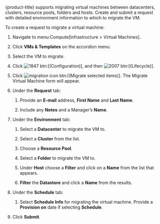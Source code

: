 {product-title} supports migrating virtual machines between datacenters,
clusters, resource pools, folders and hosts. Create and submit a request
with detailed environment information to which to migrate the VM.

To create a request to migrate a virtual machine:

1.  Navigate to menu:Compute\[Infrastructure \> Virtual Machines\].

2.  Click **VMs & Templates** on the accordion menu.

3.  Select the VM to migrate.

4.  Click ![1847](1847.png) btn:\[(Configuration)\], and then
    ![2007](2007.png) btn:\[(Lifecycle)\].

5.  Click ![migration icon](migration_icon.png) btn:\[(Migrate selected
    items)\]. The Migrate Virtual Machine form will appear.

6.  Under the **Request** tab:
    
    1.  Provide an **E-mail** address, **First Name** and **Last Name**.
    
    2.  Include any **Notes** and a Manager’s **Name**.

7.  Under the **Environment** tab:
    
    1.  Select a **Datacenter** to migrate the VM to.
    
    2.  Select a **Cluster** from the list.
    
    3.  Choose a **Resource Pool**.
    
    4.  Select a **Folder** to migrate the VM to.
    
    5.  Under **Host** choose a **Filter** and click on a **Name** from
        the list that appears.
    
    6.  **Filter** the **Datastore** and click a **Name** from the
        results.

8.  Under the **Schedule** tab:
    
    1.  Select **Schedule Info** for migrating the virtual machine.
        Provide a **Provision on** date if selecting **Schedule**.

9.  Click **Submit**.
